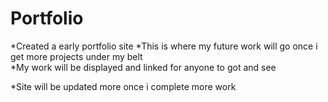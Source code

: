 # Portfolio


*Created a early portfolio site
*This is where my future work will go once i get more projects under my belt   
*My work will be displayed and linked for anyone to got and see

*Site will be updated more once i complete more work
